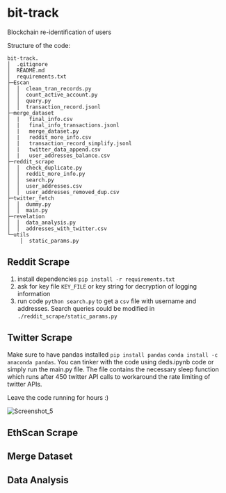 # bit-track
Blockchain re-identification of users

Structure of the code:

```
bit-track.
│  .gitignore
│  README.md
│  requirements.txt
├─Escan
│  │  clean_tran_records.py
│  │  count_active_account.py
│  │  query.py
│  │  transaction_record.jsonl
├─merge_dataset
│  |   final_info.csv
│  |   final_info_transactions.jsonl
│  |   merge_dataset.py
│  |   reddit_more_info.csv
│  |   transaction_record_simplify.jsonl
│  |   twitter_data_append.csv
│  |   user_addresses_balance.csv
├─reddit_scrape
│  │  check_duplicate.py
│  │  reddit_more_info.py
│  │  search.py
│  │  user_addresses.csv
│  │  user_addresses_removed_dup.csv
├─twitter_fetch
│  │  dummy.py
│  │  main.py
├─revelation
│  │  data_analysis.py
│  │  addresses_with_twitter.csv
└─utils
    │  static_params.py
```

## Reddit Scrape
1. install dependencies `pip install -r requirements.txt`
2. ask for key file `KEY_FILE` or key string for decryption of logging information 
3. run code `python search.py` to get a `csv` file with username and addresses. Search queries could be modified in `./reddit_scrape/static_params.py`

## Twitter Scrape
Make sure to have pandas installed `pip install pandas` `conda install -c anaconda pandas`.
You can tinker with the code using deds.ipynb code or simply run the main.py file. The file contains the necessary sleep function which runs after 450 twitter API calls to workaround the rate limiting of twitter APIs.

Leave the code running for hours :)

![Screenshot_5](https://user-images.githubusercontent.com/12785891/149800129-20fea26b-b4ac-4346-8af8-8a2ae441af35.jpg)



## EthScan Scrape 


## Merge Dataset 


## Data Analysis 
